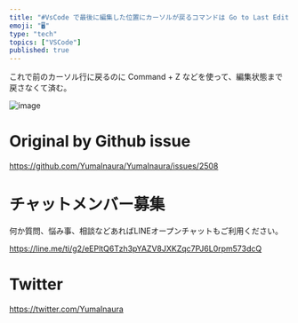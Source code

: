 ```yaml
---
title: "#VsCode で最後に編集した位置にカーソルが戻るコマンドは Go to Last Edit Location ( Mac ショートカット"
emoji: "🖥"
type: "tech"
topics: ["VSCode"]
published: true
---
```


これで前のカーソル行に戻るのに Command + Z などを使って、編集状態まで戻さなくて済む。

![image](https://user-images.githubusercontent.com/13635059/65396384-a90b1780-dde0-11e9-9936-9bb582f0c933.png)


# Original by Github issue

https://github.com/YumaInaura/YumaInaura/issues/2508








<!-- Update From Qiita API -->

# チャットメンバー募集


何か質問、悩み事、相談などあればLINEオープンチャットもご利用ください。

https://line.me/ti/g2/eEPltQ6Tzh3pYAZV8JXKZqc7PJ6L0rpm573dcQ





# Twitter


https://twitter.com/YumaInaura


<!-- Update From Qiita API -->


